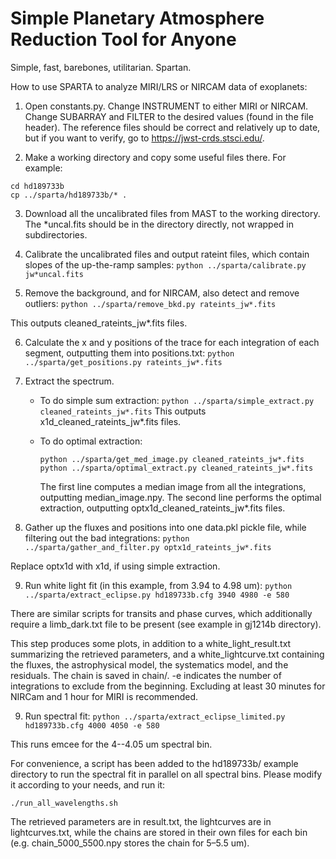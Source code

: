 # Simple Planetary Atmosphere Reduction Tool for Anyone

Simple, fast, barebones, utilitarian.  Spartan.

How to use SPARTA to analyze MIRI/LRS or NIRCAM data of exoplanets:

1. Open constants.py.  Change INSTRUMENT to either MIRI or NIRCAM.  Change SUBARRAY and FILTER to the desired values (found in the file header).  The reference files should be correct and relatively up to date, but if you want to verify, go to https://jwst-crds.stsci.edu/.

2. Make a working directory and copy some useful files there.  For example:
```mkdir hd189733b
cd hd189733b
cp ../sparta/hd189733b/* .
```

3. Download all the uncalibrated files from MAST to the working directory.  The *uncal.fits should be in the directory directly, not wrapped in subdirectories. 

4. Calibrate the uncalibrated files and output rateint files, which contain slopes of the up-the-ramp samples:
```python ../sparta/calibrate.py jw*uncal.fits```

5. Remove the background, and for NIRCAM, also detect and remove outliers:
```python ../sparta/remove_bkd.py rateints_jw*.fits```

This outputs cleaned_rateints_jw*.fits files.

6. Calculate the x and y positions of the trace for each integration of each segment, outputting them into positions.txt:
```python ../sparta/get_positions.py rateints_jw*.fits```

7. Extract the spectrum.

   - To do simple sum extraction:
     ```python ../sparta/simple_extract.py cleaned_rateints_jw*.fits```
     This outputs x1d_cleaned_rateints_jw*.fits files.

   - To do optimal extraction:
     ```
     python ../sparta/get_med_image.py cleaned_rateints_jw*.fits
     python ../sparta/optimal_extract.py cleaned_rateints_jw*.fits
     ```

     The first line computes a median image from all the integrations, outputting median_image.npy.  The second line performs the optimal extraction, outputting optx1d_cleaned_rateints_jw*.fits files.

8. Gather up the fluxes and positions into one data.pkl pickle file, while filtering out the bad integrations:
```python ../sparta/gather_and_filter.py optx1d_rateints_jw*.fits```

Replace optx1d with x1d, if using simple extraction.

9. Run white light fit (in this example, from 3.94 to 4.98 um):
```python ../sparta/extract_eclipse.py hd189733b.cfg 3940 4980 -e 580```

There are similar scripts for transits and phase curves, which additionally require a limb_dark.txt file to be present (see example in gj1214b directory).

This step produces some plots, in addition to a white_light_result.txt summarizing the retrieved parameters, and a white_lightcurve.txt containing the fluxes, the astrophysical model, the systematics model, and the residuals.  The chain is saved in chain/.  -e indicates the number of integrations to exclude from the beginning.  Excluding at least 30 minutes for NIRCam and 1 hour for MIRI is recommended.

9. Run spectral fit:
```python ../sparta/extract_eclipse_limited.py hd189733b.cfg 4000 4050 -e 580```

This runs emcee for the 4--4.05 um spectral bin.

For convenience, a script has been added to the hd189733b/ example directory to run the spectral fit in parallel on all spectral bins.  Please modify it according to your needs, and run it:

```./run_all_wavelengths.sh```

The retrieved parameters are in result.txt, the lightcurves are in lightcurves.txt, while the chains are stored in their own files for each bin (e.g. chain_5000_5500.npy stores the chain for 5–5.5 um).
